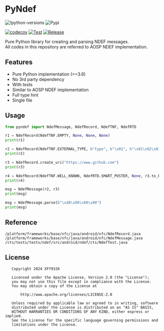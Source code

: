 # PyNdef

![!python-versions](https://img.shields.io/badge/Python-3.6%20%7C%203.7%20%7C%203.8%20%7C%203.9%20%7C%203.10-blue)
![Pypi](https://img.shields.io/pypi/v/pyndef?color=orange)

[![codecov](https://codecov.io/gh/XFY9326/PyNdef/graph/badge.svg?token=QVJNICD0GA)](https://codecov.io/gh/XFY9326/PyNdef)
[![Test](https://github.com/XFY9326/PyNdef/actions/workflows/test.yml/badge.svg?branch=master)](https://github.com/XFY9326/PyNdef/actions/workflows/test.yml)
[![Release](https://github.com/XFY9326/PyNdef/actions/workflows/release.yml/badge.svg?branch=master)](https://github.com/XFY9326/PyNdef/actions/workflows/release.yml)

Pure Python library for creating and parsing NDEF messages.  
All codes in this repository are referred to AOSP NDEF implementation.

## Features

- Pure Python implementation (>=3.6)
- No 3rd party dependency
- With tests
- Similar to AOSP NDEF implementation
- Full type hint
- Single file

## Usage

```python
from pyndef import NdefMessage, NdefRecord, NdefTNF, NdefRTD

r1 = NdefRecord(NdefTNF.EMPTY, None, None, None)
print(r1)

r2 = NdefRecord(NdefTNF.EXTERNAL_TYPE, b"type", b"\x01", b"\x01\x02\x03")
print(r2)

r3 = NdefRecord.create_uri("https://www.github.com")
print(r3)

r4 = NdefRecord(NdefTNF.WELL_KNOWN, NdefRTD.SMART_POSTER, None, r3.to_bytes())
print(r4)

msg = NdefMessage(r2, r3)
print(msg)

msg = NdefMessage.parse(b"\xd8\x00\x00\x00")
print(msg)
```

## Reference

```
/platform/frameworks/base/nfc/java/android/nfc/NdefRecord.java
/platform/frameworks/base/nfc/java/android/nfc/NdefMessage.java
/cts/tests/tests/ndef/src/android/ndef/cts/NdefTest.java
```

## License

```
   Copyright 2024 XFY9326

   Licensed under the Apache License, Version 2.0 (the "License");
   you may not use this file except in compliance with the License.
   You may obtain a copy of the License at

       http://www.apache.org/licenses/LICENSE-2.0

   Unless required by applicable law or agreed to in writing, software
   distributed under the License is distributed on an "AS IS" BASIS,
   WITHOUT WARRANTIES OR CONDITIONS OF ANY KIND, either express or implied.
   See the License for the specific language governing permissions and
   limitations under the License.
```

